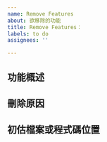 ```yaml
---
name: Remove Features
about: 欲移除的功能
title: Remove Features：
labels: to do
assignees: ''

---
```


## **功能概述** ##


## **刪除原因** ##


## **初估檔案或程式碼位置** ##
